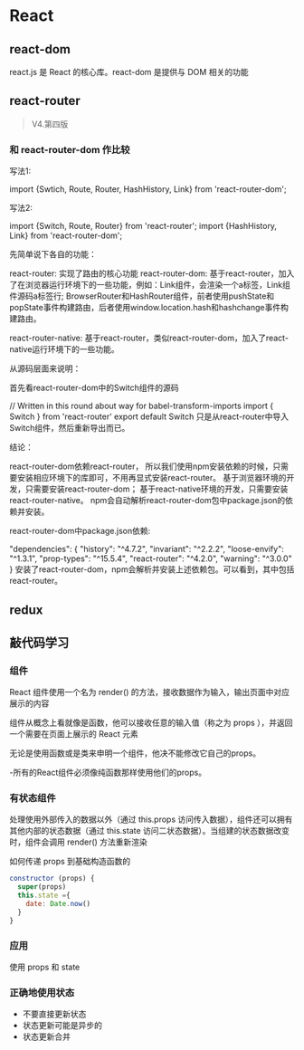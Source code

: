 # React

## react-dom

react.js 是 React 的核心库。react-dom 是提供与 DOM 相关的功能


## react-router
> V4.第四版

### 和 react-router-dom 作比较

写法1:

import {Swtich, Route, Router, HashHistory, Link} from 'react-router-dom';

写法2:

import {Switch, Route, Router} from 'react-router';
import {HashHistory, Link} from 'react-router-dom';

先简单说下各自的功能：

react-router: 实现了路由的核心功能
react-router-dom: 基于react-router，加入了在浏览器运行环境下的一些功能，例如：Link组件，会渲染一个a标签，Link组件源码a标签行; BrowserRouter和HashRouter组件，前者使用pushState和popState事件构建路由，后者使用window.location.hash和hashchange事件构建路由。

react-router-native: 基于react-router，类似react-router-dom，加入了react-native运行环境下的一些功能。

从源码层面来说明：

首先看react-router-dom中的Switch组件的源码

// Written in this round about way for babel-transform-imports
import { Switch } from 'react-router'
export default Switch
只是从react-router中导入Switch组件，然后重新导出而已。

结论：

react-router-dom依赖react-router，
所以我们使用npm安装依赖的时候，只需要安装相应环境下的库即可，不用再显式安装react-router。
基于浏览器环境的开发，只需要安装react-router-dom；
基于react-native环境的开发，只需要安装react-router-native。
npm会自动解析react-router-dom包中package.json的依赖并安装。

react-router-dom中package.json依赖:

"dependencies": {
    "history": "^4.7.2",
    "invariant": "^2.2.2",
    "loose-envify": "^1.3.1",
    "prop-types": "^15.5.4",
    "react-router": "^4.2.0",
    "warning": "^3.0.0"
  }
安装了react-router-dom，npm会解析并安装上述依赖包。可以看到，其中包括react-router。


## redux


## 敲代码学习

### 组件
React 组件使用一个名为 render() 的方法，接收数据作为输入，输出页面中对应展示的内容

组件从概念上看就像是函数，他可以接收任意的输入值（称之为 props ），并返回一个需要在页面上展示的 React 元素

无论是使用函数或是类来申明一个组件，他决不能修改它自己的props。

-所有的React组件必须像纯函数那样使用他们的props。

### 有状态组件
处理使用外部传入的数据以外（通过 this.props 访问传入数据），组件还可以拥有其他内部的状态数据（通过 this.state 访问二状态数据）。当组建的状态数据改变时，组件会调用 render() 方法重新渲染

如何传递 props 到基础构造函数的

```js
constructor (props) {
  super(props)
  this.state ={
    date: Date.now()
  }
}

```

### 应用
使用 props 和 state

### 正确地使用状态
- 不要直接更新状态
- 状态更新可能是异步的
- 状态更新合并
